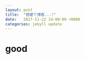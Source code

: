 ```yaml
---
layout: post
title:  "搭建个博客...!"
date:   2017-11-22 14:00:00 +0000
categories: jekyll update
---
```



<h1>good</h1>